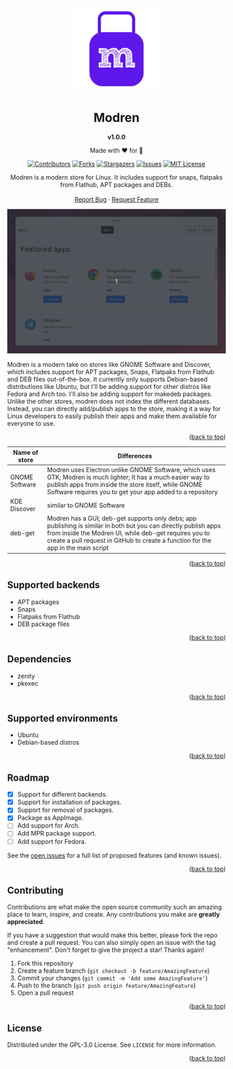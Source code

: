 <div id="top"></div>

<br>
<div align="center">
  <a href="https://gitlab.com/RudraSwat/modren">
    <img src="build/icon.png" alt="Logo" width="200" height="200">
  </a>

<h1 align="center">Modren</h1>

**v1.0.0**

Made with ❤️ for 🐧
<br>

[![Contributors][contributors-shield]][contributors-url]
[![Forks][forks-shield]][forks-url]
[![Stargazers][stars-shield]][stars-url]
[![Issues][issues-shield]][issues-url]
[![MIT License][license-shield]][license-url]

  <p align="center">
    Modren is a modern store for Linux. It includes support for snaps, flatpaks from Flathub, APT packages and DEBs.
    <br>
    <br>
    <a href="https://github.com/RudraSwat/modren/issues">Report Bug</a>
    ·
    <a href="https://github.com/RudraSwat/modren/issues">Request Feature</a>
  </p>
</div>

[![Modren Screenshot][product-screenshot]](https://github.com/RudraSwat/modren)

Modren is a modern take on stores like GNOME Software and Discover, which includes support for APT packages, Snaps, Flatpaks from Flathub and DEB files out-of-the-box. It currently only supports Debian-based distributions like Ubuntu, but I'll be adding support for other distros like Fedora and Arch too. I'll also be adding support for makedeb packages. Unlike the other stores, modren does not index the different databases. Instead, you can directly add/publish apps to the store, making it a way for Linux developers to easily publish their apps and make them available for everyone to use.

<p align="right">(<a href="#top">back to top</a>)</p>



<!-- COMPARISON -->
| Name of store | Differences |
|---------------|-------------|
| GNOME Software | Modren uses Electron unlike GNOME Software, which uses GTK; Modren is much lighter; It has a much easier way to publish apps from inside the store itself, while GNOME Software requires you to get your app added to a repository |
| KDE Discover | similar to GNOME Software |
| deb-get | Modren has a GUI; deb-get supports only debs; app publishing is similar in both but you can directly publish apps from inside the Modren UI, while deb-get requires you to create a pull request in GitHub to create a function for the app in the main script |

<p align="right">(<a href="#top">back to top</a>)</p>



<!-- BACKENDS -->
## Supported backends

- APT packages
- Snaps
- Flatpaks from Flathub
- DEB package files

<p align="right">(<a href="#top">back to top</a>)</p>



<!-- DEPENDENCIES -->
## Dependencies

- zenity
- pkexec

<p align="right">(<a href="#top">back to top</a>)</p>



<!-- ENVIRONMENTS -->
## Supported environments

- Ubuntu
- Debian-based distros

<p align="right">(<a href="#top">back to top</a>)</p>



<!-- ROADMAP -->
## Roadmap

- [x] Support for different backends.
- [x] Support for installation of packages.
- [x] Support for removal of packages.
- [x] Package as AppImage.
- [ ] Add support for Arch.
- [ ] Add MPR package support.
- [ ] Add support for Fedora.

See the [open issues](https://github.com/RudraSwat/modren/issues) for a full list of proposed features (and known issues).

<p align="right">(<a href="#top">back to top</a>)</p>



<!-- CONTRIBUTING -->
## Contributing

Contributions are what make the open source community such an amazing place to learn, inspire, and create. Any contributions you make are **greatly appreciated**.

If you have a suggestion that would make this better, please fork the repo and create a pull request. You can also simply open an issue with the tag "enhancement".
Don't forget to give the project a star! Thanks again!

1. Fork this repository
2. Create a feature branch (`git checkout -b feature/AmazingFeature`)
3. Commit your changes (`git commit -m 'Add some AmazingFeature'`)
4. Push to the branch (`git push origin feature/AmazingFeature`)
5. Open a pull request

<p align="right">(<a href="#top">back to top</a>)</p>



<!-- LICENSE -->
## License

Distributed under the GPL-3.0 License. See `LICENSE` for more information.

<p align="right">(<a href="#top">back to top</a>)</p>

[contributors-shield]: https://img.shields.io/github/contributors/RudraSwat/modren.svg?style=for-the-badge
[contributors-url]: https://github.com/RudraSwat/modren/graphs/contributors
[forks-shield]: https://img.shields.io/github/forks/RudraSwat/modren.svg?style=for-the-badge
[forks-url]: https://github.com/RudraSwat/modren/network/members
[stars-shield]: https://img.shields.io/github/stars/RudraSwat/modren.svg?style=for-the-badge
[stars-url]: https://github.com/RudraSwat/modren/stargazers
[issues-shield]: https://img.shields.io/github/issues/RudraSwat/modren.svg?style=for-the-badge
[issues-url]: https://github.com/RudraSwat/modren/issues
[license-shield]: https://img.shields.io/github/license/RudraSwat/modren.svg?style=for-the-badge
[license-url]: https://github.com/RudraSwat/modren/blob/master/LICENSE
[linkedin-shield]: https://img.shields.io/badge/-LinkedIn-black.svg?style=for-the-badge&logo=linkedin&colorB=555
[product-screenshot]: screenshots/modren-store.gif